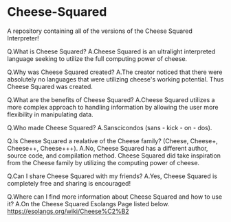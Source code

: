 # Cheese-Squared
A repository containing all of the versions of the Cheese Squared Interpreter!

Q.What is Cheese Squared?
A.Cheese Squared is an ultralight interpreted language seeking to utilize the full computing power of cheese.

Q.Why was Cheese Squared created?
A.The creator noticed that there were absolutely no languages that were utilizing cheese's working potential.
  Thus Cheese Squared was created.
  
Q.What are the benefits of Cheese Squared?
A.Cheese Squared utilizes a more complex approach to handling information by allowing the user more flexibility 
  in manipulating data.
   
Q.Who made Cheese Squared?
A.Sanscicondos (sans - kick - on - dos).
 
Q.Is Cheese Squared a realative of the Cheese family? (Cheese, Cheese+, Cheese++, Cheese+++).
A.No, Cheese Squared has a different author, source code, and compilation method. Cheese Squared did take inspiration 
  from the Cheese family by utilizing the computing power of cheese.
  
Q.Can I share Cheese Squared with my friends?
A.Yes, Cheese Squared is completely free and sharing is encouraged!

Q.Where can I find more information about Cheese Squared and how to use it?
A.On the Cheese Squared Esolangs Page listed below.
https://esolangs.org/wiki/Cheese%C2%B2
